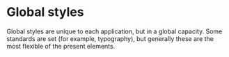 # Global styles

Global styles are unique to each application, but in a global capacity. Some standards are set (for example, typography), but generally these are the most flexible of the present elements.

